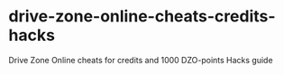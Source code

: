 # drive-zone-online-cheats-credits-hacks
Drive Zone Online cheats for credits and 1000 DZO-points Hacks guide
